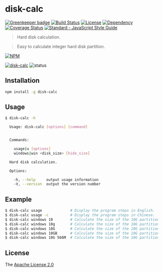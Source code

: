 # disk-calc

[![Greenkeeper badge](https://badges.greenkeeper.io/WindomZ/disk-calc.svg)](https://greenkeeper.io/)
[![Build Status](https://travis-ci.org/WindomZ/disk-calc.svg?branch=master)](https://travis-ci.org/WindomZ/disk-calc)
[![License](https://img.shields.io/badge/license-Apache-green.svg)](https://www.apache.org/licenses/LICENSE-2.0.html)
[![Dependency](https://david-dm.org/WindomZ/disk-calc.svg)](https://david-dm.org/WindomZ/disk-calc)
[![Coverage Status](https://coveralls.io/repos/github/WindomZ/disk-calc/badge.svg?branch=dev)](https://coveralls.io/github/WindomZ/disk-calc?branch=dev)
[![Standard - JavaScript Style Guide](https://img.shields.io/badge/code_style-standard-brightgreen.svg)](https://standardjs.com/)

> Hard disk calculation. 

> Easy to calculate integer hard disk partition.

[![NPM](https://nodei.co/npm/disk-calc.png)](https://nodei.co/npm/disk-calc/)

[![disk-calc](https://img.shields.io/npm/v/disk-calc.svg)](https://www.npmjs.com/package/disk-calc)
![status](https://img.shields.io/badge/status-stable-green.svg)

## Installation

```bash
npm install -g disk-calc
```

## Usage

```bash
$ disk-calc -h

  Usage: disk-calc [options] [command]


  Commands:

    usage|u [options]                  
    windows|win <disk_size> [hide_size]

  Hard disk calculation.

  Options:

    -h, --help     output usage information
    -V, --version  output the version number
```

## Example

```bash
$ disk-calc usage             # Display the program steps in English.
$ disk-calc usage -c          # Display the program steps in Chinese.
$ disk-calc windows 10        # Calculate the size of the 10G partition
$ disk-calc windows 10g       # Calculate the size of the 10G partition
$ disk-calc windows 10G       # Calculate the size of the 10G partition
$ disk-calc windows 10GB      # Calculate the size of the 10G partition
$ disk-calc windows 10G 566M  # Calculate the size of the 10G partition + 566MB hidden partition sizes
```

## License

The [Apache License 2.0](https://github.com/WindomZ/disk-calc/blob/master/LICENSE)
